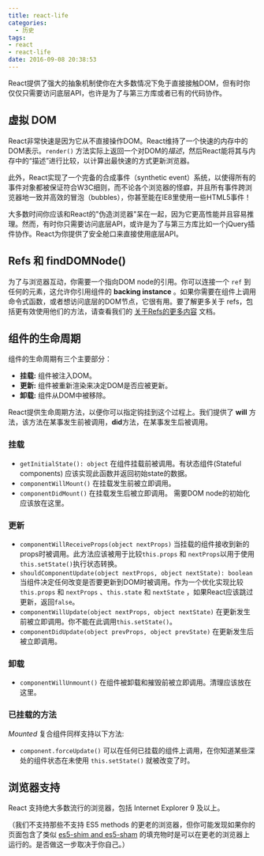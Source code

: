 ```yaml
---
title: react-life
categories:
  - 历史
tags:
- react
- react-life
date: 2016-09-08 20:38:53
---
```



React提供了强大的抽象机制使你在大多数情况下免于直接接触DOM，但有时你仅仅只需要访问底层API，也许是为了与第三方库或者已有的代码协作。
<!--more-->

## 虚拟 DOM

React非常快速是因为它从不直接操作DOM。React维持了一个快速的内存中的DOM表示。`render()` 方法实际上返回一个对DOM的*描述*，然后React能将其与内存中的“描述”进行比较，以计算出最快速的方式更新浏览器。

此外，React实现了一个完备的合成事件（synthetic event）系统，以使得所有的事件对象都被保证符合W3C细则，而不论各个浏览器的怪癖，并且所有事件跨浏览器地一致并高效的冒泡（bubbles），你甚至能在IE8里使用一些HTML5事件！

大多数时间你应该和React的"伪造浏览器"呆在一起，因为它更高性能并且容易推理。然而，有时你只需要访问底层API，或许是为了与第三方库比如一个jQuery插件协作。React为你提供了安全舱口来直接使用底层API。

## Refs 和 findDOMNode()

为了与浏览器互动，你需要一个指向DOM node的引用。你可以连接一个 `ref` 到任何的元素，这允许你引用组件的 **backing instance**  。如果你需要在组件上调用命令式函数，或者想访问底层的DOM节点，它很有用。要了解更多关于 refs，包括更有效使用他们的方法，请查看我们的 [关于Refs的更多内容](/react/docs/more-about-refs-zh-CN.html) 文档。

## 组件的生命周期

组件的生命周期有三个主要部分：

* **挂载:** 组件被注入DOM。
* **更新:** 组件被重新渲染来决定DOM是否应被更新。
* **卸载:** 组件从DOM中被移除。

React提供生命周期方法，以便你可以指定钩挂到这个过程上。我们提供了 **will** 方法，该方法在某事发生前被调用，**did**方法，在某事发生后被调用。

### 挂载

* `getInitialState(): object` 在组件挂载前被调用。有状态组件(Stateful components) 应该实现此函数并返回初始state的数据。
* `componentWillMount()` 在挂载发生前被立即调用。
* `componentDidMount()` 在挂载发生后被立即调用。 需要DOM node的初始化应该放在这里。

### 更新

* `componentWillReceiveProps(object nextProps)` 当挂载的组件接收到新的props时被调用。此方法应该被用于比较`this.props` 和 `nextProps`以用于使用`this.setState()`执行状态转换。
* `shouldComponentUpdate(object nextProps, object nextState): boolean` 当组件决定任何改变是否要更新到DOM时被调用。作为一个优化实现比较`this.props` 和 `nextProps` 、`this.state` 和 `nextState` ，如果React应该跳过更新，返回`false`。
* `componentWillUpdate(object nextProps, object nextState)` 在更新发生前被立即调用。你不能在此调用`this.setState()`。
* `componentDidUpdate(object prevProps, object prevState)` 在更新发生后被立即调用。

### 卸载

* `componentWillUnmount()` 在组件被卸载和摧毁前被立即调用。清理应该放在这里。

### 已挂载的方法

_Mounted_ 复合组件同样支持以下方法:

* `component.forceUpdate()` 可以在任何已挂载的组件上调用，在你知道某些深处的组件状态在未使用 `this.setState()` 就被改变了时。

## 浏览器支持

React 支持绝大多数流行的浏览器，包括 Internet Explorer 9 及以上。

（我们不支持那些不支持 ES5 methods 的更老的浏览器，但你可能发现如果你的页面包含了类似 [es5-shim and es5-sham](https://github.com/es-shims/es5-shim) 的填充物时是可以在更老的浏览器上运行的。是否做这一步取决于你自己。）
